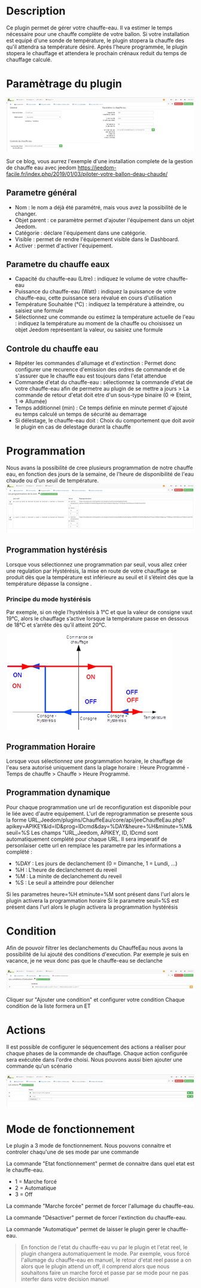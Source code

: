 Description
==========

Ce plugin permet de gérer votre chauffe-eau.
Il va estimer le temps nécessaire pour une chauffe complète de votre ballon.
Si votre installation est equipé d'une sonde de température, le plugin stopera la chauffe des qu'il attendra sa température désiré.
Aprés l'heure programmée, le plugin stopera le chauffage et attendera le prochain crénaux reduit du temps de chauffage calculé.

Paramètrage du plugin
==========	

![introduction01](../images/ConfigurationGeneral.jpg)	

Sur ce blog, vous aurrez l'exemple d'une installation complete de la gestion de chauffe eau avec jeedom
https://jeedom-facile.fr/index.php/2019/01/03/piloter-votre-ballon-deau-chaude/

Parametre général
---

* Nom  : le nom a déjà été paramétré, mais vous avez la possibilité de le changer.		
* Objet parent : ce paramètre permet d'ajouter l'équipement dans un objet Jeedom.		
* Catégorie : déclare l'équipement dans une catégorie.		
* Visible : permet de rendre l'équipement visible dans le Dashboard.		
* Activer : permet d'activer l'équipement.		

Parametre du chauffe eaux
---

* Capacité du chauffe-eau (Litre) : indiquez le volume de votre chauffe-eau
* Puissance du chauffe-eau (Watt) : indiquez la puissance de votre chauffe-eau, cette puissance sera révalué en cours d'utilisation
* Température Souhaitée (°C) : indiquez la température à atteindre, ou saisiez une formule
* Sélectionnez une commande ou estimez la température actuelle de l'eau : indiquez la température au moment de la chauffe ou choisissez un objet Jeedom représentant la valeur, ou saisiez une formule

Controle du chauffe eau
---
* Répéter les commandes d'allumage et d'extinction : Permet donc configurer une recurence d'emission des ordres de commande et de s'assurer que le chauffe eau est toujours dans l'etat attendue
* Commande d'etat du chauffe-eau : sélectionnez la commande d'etat de votre chauffe-eau afin de permetre au plugin de se mettre a jours > La commande de retour d'etat doit etre d'un sous-type binaire (0 => Eteint, 1 => Allumée)
* Temps additionnel (min) : Ce temps définie en minute permet d'ajouté eu temps calculé un temps de sécurité au demarrage
* Si délestage, le chauffe-eau doit : Choix du comportement que doit avoir le plugin en cas de delestage durant la chauffe

Programmation
==========
Nous avans la possibilité de cree plusieurs programmation  de notre chauffe eau, en fonction des jours de la semaine, de l'heure de disponibilité de l'eau chaude ou d'un seuil de température. 
![introduction02](../images/ConfigurationProgramation.jpg)	

Programmation hystérésis
---

Lorsque vous sélectionnez une programmation par seuil, vous allez créer une regulation par Hystérésis, la mise en route de votre chauffage se produit dès que la température est inférieure au seuil et il s’éteint dès que la température dépasse la consigne .

### Principe du mode hystérésis

Par exemple, si on règle l’hystérésis à 1°C et que la valeur de consigne vaut 19°C, alors le chauffage s’active lorsque la température passe en dessous de 18°C et s’arrête dès qu’il atteint 20°C.

![introduction03](../images/PrincipeHysteresis.png)	

Programmation Horaire
---
Lorsque vous sélectionnez une programmation horaire, le chauffage de l'eau sera autorisé uniquement dans la plage horaire :
Heure Programmé - Temps de chauffe > Chauffe > Heure Programmé.

Programmation dynamique
---

Pour chaque programmation une url de reconfiguration est disponible pour le liée avec d'autre equipement.
L'url de reprogrammation se presente sous la forme
URL_Jeedom/plugins/ChauffeEau/core/api/jeeChauffeEau.php?apikey=APIKEY&id=ID&prog=IDcmd&day=%DAY&heure=%H&minute=%M&seuil=%S
Les champs "URL_Jeedom, APIKEY, ID, IDcmd sont automatiquement complété pour chaque URL.
Il sera imperatif de personlaiser cette url en remplace les parametre par les informations a complété :

- %DAY : Les jours de declanchement (0 = Dimanche, 1 = Lundi, ...)
- %H : L'heure de declanchement du reveil
- %M : La minite de declanchement du reveil
- %S : Le seuil a atteindre pour délencher

Si les parametres heure=%H etminute=%M sont présent dans l'url alors le plugin activera la programmation horaire
Si le parametre seuil=%S est présent dans l'url alors le plugin activera la programmation hystérésis

Condition
==========
Afin de pouvoir filtrer les declanchements du ChauffeEau nous avons la possibilité de lui ajouté des conditions d'execution.
Par exemple je suis en vacance, je ne veux donc pas que le chauffe-eau se declanche

![introduction01](../images/ConfigurationCondition.jpg)

Cliquer sur "Ajouter une condition" et configurer votre condition
Chaque condition de la liste formera un ET

Actions
==========

Il est possible de configurer le séquencement des actions a réaliser pour chaque phases de la commande de chauffage.
Chaque action configurée sera exécutée dans l'ordre choisi.
Nous pouvons aussi bien ajouter une commande qu'un scénario

![introduction01](../images/ConfigurationAction.jpg)

Mode de fonctionnement
==========

Le plugin a 3 mode de fonctionnement.
Nous pouvons connaitre et controler chaqu'une de ses mode par une commande

La commande "Etat fonctionnement" permet de connaitre dans quel etat est le chauffe-eau.
- 1 = Marche forcé
- 2 = Automatique
- 3 = Off

La commande "Marche forcée" permet de forcer l'allumage du chauffe-eau.

La commande "Désactiver" permet de forcer l'extinction du chauffe-eau.

La commande "Automatique" permet de laisser le plugin gerer le chauffe-eau.

> En fonction de l'etat du chauffe-eau vu par le plugin et l'etat reel, le plugin changera automatiquement le mode.
Par exemple, vous forcé l'allumage du chauffe-eau en manuel, le retour d'etat reel passe a on alors que le plugin attend un off, il comprend alors que nous souhaitons faire un marche forcé et passe par se mode pour ne pas interfer dans votre decision manuel
